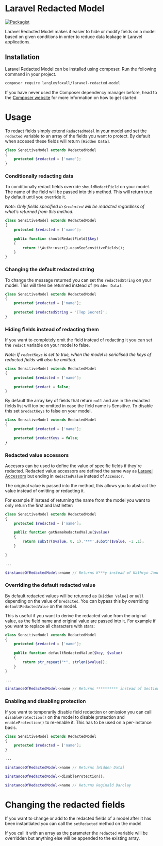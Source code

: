 # Laravel Redacted Model
[![Packagist](https://img.shields.io/packagist/dt/langleyfoxall/laravel-redacted-model.svg)](https://packagist.org/packages/langleyfoxall/laravel-redacted-model/stats)

Laravel Redacted Model makes it easier to hide or modify fields on a model based on given conditions in order to reduce data leakage in Laravel applications.

## Installation

Laravel Redacted Model can be installed using composer. Run the following command in your project.

```bash
composer require langleyfoxall/laravel-redacted-model
```

If you have never used the Composer dependency manager before, head to the [Composer website](https://getcomposer.org/) for more information on how to get started.

# Usage

To redact fields simply extend `RedactedModel` in your model and set the `redacted` variable to an array of the fields you want to protect. By default when accesed these fields will return `[Hidden Data]`.

```php
class SensitiveModel extends RedactedModel
{
	protected $redacted = ['name'];
}
```

### Conditionally redacting data

To conditionally redact fields override `shouldRedactField` on your model. The name of the field will be passed into this method. This will return true by default until you override it.

_Note: Only fields specified in `$redacted` will be redacted regardless of what's returned from this method._

```php
class SensitiveModel extends RedactedModel
{
	protected $redacted = ['name'];
	
	public function shouldRedactField($key)
	{
		return !\Auth::user()->canSeeSensitiveFields();
	}
}
``` 


### Changing the default redacted string

To change the message returned you can set the `redactedString` on your model. This will then be returned instead of `[Hidden Data]`.

```php
class SensitiveModel extends RedactedModel
{
	protected $redacted = ['name'];
	
	protected $redactedString = '[Top Secret]';
}
``` 

### Hiding fields instead of redacting them

If you want to completely omit the field instead of redacting it you can set the `redact` variable on your model to false.

_Note: If `redactKeys` is set to true, when the model is serialised the keys of redacted fields will also be omitted._

```php
class SensitiveModel extends RedactedModel
{
	protected $redacted = ['name'];
	
	protected $redact = false;
}
``` 

By default the array key of fields that return `null` and are in the redacted fields list will too be omitted in case the field name is Sensitive. To disable this set `$redactKeys` to false on your model.

```php
class SensitiveModel extends RedactedModel
{
	protected $redacted = ['name'];
	
	protected $redactKeys = false;
}
``` 

### Redacted value accessors

Accesors can be used to define the value of specific fields if they're redacted. Redacted value accessors are defined the same way as [Laravel Accessors](https://laravel.com/docs/5.7/eloquent-mutators#accessors-and-mutators) but ending in `RedactedValue` instead of `Accessor`. 

The original value is passed into the method, this allows you to abstract the value instead of omitting or redacting it.

For example if instead of returning the name from the model you want to only return the first and last letter:

```php
class SensitiveModel extends RedactedModel
{
	protected $redacted = ['name'];
	
	public function getNameRedactedValue($value)
	{
		return subStr($value, 0, 1).'***'.subStr($value, -1 ,1);
	}
	
}

...

$instanceOfRedactedModel->name // Returns K***y instead of Kathryn Janeway
``` 

### Overriding the default redacted value

By default redacted values will be returned as `[Hidden Value]` or `null` depending on the value of `$redacted`. You can bypass this by overriding `defaultRedactedValue` on the model.

This is useful if you want to derive the redacted value from the original value, as the field name and original value are passed into it. For example if you want to replace all characters with stars:

```php
class SensitiveModel extends RedactedModel
{
	protected $redacted = ['name'];
	
	public function defaultRedactedValue($key, $value)
	{
		return str_repeat("*", strlen($value)); 
	}
}

...

$instanceOfRedactedModel->name // Returns ********** instead of Section 31

``` 

### Enabling and disabling protection

If you want to temporarily disable field redaction or omission you can call `disableProtection()` on the model to disable protection and `enableProtection()` to re-enable it. This has to be used on a per-instance basis.

```php
class SensitiveModel extends RedactedModel
{
	protected $redacted = ['name'];
}

...

$instanceOfRedactedModel->name // Returns [Hidden Data]

$instanceOfRedactedModel->disableProtection();

$instanceOfRedactedModel->name // Returns Reginald Barclay
```
 
 # Changing the redacted fields
 
 If you want to change or add to the redacted fields of a model after it has been instantiated you can call the `setRedacted` method on the model.
 
 If you call it with an array as the parameter the `redacted` variable will be overridden but anything else will be appended to the existing array. 
